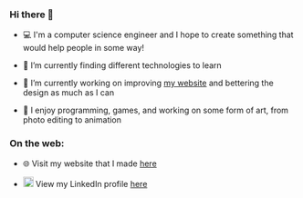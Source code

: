 ### Hi there 👋

- :computer: I'm a computer science engineer and I hope to create something that would help people in some way!

- 🌱 I’m currently finding different technologies to learn
- 🔭 I’m currently working on improving [my website][website] and bettering the design as much as I can
- :art: I enjoy programming, games, and working on some form of art, from photo editing to animation 

### On the web:
- :globe_with_meridians: Visit my website that I made [here][website]

- <img alt="kenh7 | LinkedIn" width="18px" src="https://cdn.jsdelivr.net/npm/simple-icons@v3/icons/linkedin.svg" /> View my LinkedIn profile [here][linkedin]


<!--
**kenh7/kenh7** is a ✨ _special_ ✨ repository because its `README.md` (this file) appears on your GitHub profile.

Here are some ideas to get you started:
- ⚡ Fun fact:
- 👯 I’m looking to collaborate on ...
- 🤔 I’m looking for help with ...
- 💬 Ask me about ...
- 📫 How to reach me: ...
- 😄 Pronouns: ...
-->

<!-- References -->
[website]: https://kennyhuynh.herokuapp.com
[linkedin]: https://linkedin.com/in/kennyhuynh7
